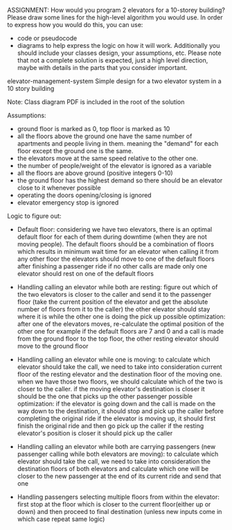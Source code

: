 ASSIGNMENT:
How would you program 2 elevators for a 10-storey building?
Please draw some lines for the high-level algorithm you would use.
In order to express how you would do this, you can use:
- code or pseudocode
- diagrams to help express the logic on how it will work.
Additionally you should include your classes design, your assumptions, etc.
Please note that not a complete solution is expected, just a high level direction, maybe with details in the parts that you consider important.

elevator-management-system
Simple design for a two elevator system in a 10 story building

Note: Class diagram PDF is included in the root of the solution 

Assumptions:
- ground floor is marked as 0, top floor is marked as 10
- all the floors above the ground one have the same number of apartments and people living
in them. meaning the "demand" for each floor except the ground one is the same.
- the elevators move at the same speed relative to the other one.
- the number of people/weight of the elevator is ignored as a variable
- all the floors are above ground (positive integers 0-10)
- the ground floor has the highest demand so there should be an elevator close to it whenever possible
- operating the doors opening/closing is ignored
- elevator emergency stop is ignored


Logic to figure out:
- Default floor:
	considering we have two elevators, there is an optimal default floor for each of them during downtime (when they are not moving people).
	The default floors should be a combination of floors which results in minimum wait time for an elevator when calling it from any other floor
	the elevators should move to one of the default floors after finishing a passenger ride if no other calls are made
	only one elevator should rest on one of the default floors

- Handling calling an elevator while both are resting:
	figure out which of the two elevators is closer to the caller and send it to the passenger floor 
	(take the current position of the elevator and get the absolute number of floors from it to the caller)
	the other elevator should stay where it is while the other one is doing the pick up 
	possible optimization: after one of the elevators moves, re-calculate the optimal position of the other one
	for example if the default floors are 7 and 0 and a call is made from the ground floor to the top floor, the other resting elevator should move to the ground floor
	
- Handling calling an elevator while one is moving:
	to calculate which elevator should take the call, we need to take into consideration current floor of the resting elevator and the destination floor of the moving one.
	when we have those two floors, we should calculate which of the two is closer to the caller.
		if the moving elevator's destination is closer it should be the one that picks up the other passenger
			possible optimization: 
			if the elevator is going down and the call is made on the way down to the destination, it should stop and pick up the caller before completing
			the original ride
			if the elevator is moving up, it should first finish the original ride and then go pick up the caller
		if the resting elevator's position is closer it should pick up the caller
		
- Handling calling an elevator while both are carrying passengers (new passenger calling while both elevators are moving):
	to calculate which elevator should take the call, we need to take into consideration the destination floors of both elevators and calculate which one will be closer
	to the new passenger at the end of its current ride and send that one
	
- Handling passengers selecting multiple floors from within the elevator:
	first stop at the floor which is closer to the current floor(either up or down) and then proceed to final destination 
	(unless new inputs come in which case repeat same logic)
	
